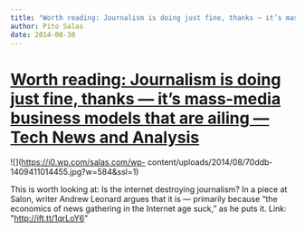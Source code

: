 ```yaml
---
title: "Worth reading: Journalism is doing just fine, thanks — it’s mass-media business models that are ailing — Tech News and Analysis"
author: Pito Salas
date: 2014-08-30
---
```

# [Worth reading: Journalism is doing just fine, thanks — it’s mass-media business models that are ailing — Tech News and Analysis](None)




![](https://i0.wp.com/salas.com/wp-
content/uploads/2014/08/70ddb-1409411014455.jpg?w=584&ssl=1)

This is worth looking at: Is the internet destroying journalism? In a piece at
Salon, writer Andrew Leonard argues that it is — primarily because “the
economics of news gathering in the Internet age suck,” as he puts it. Link:
"http://ift.tt/1qrLoY6"


